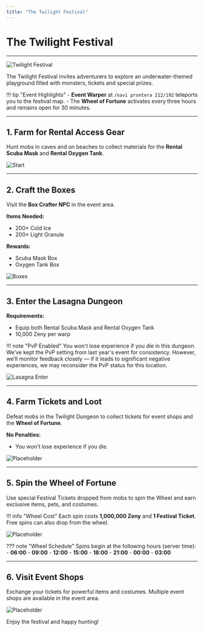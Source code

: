 ```yaml
---
title: "The Twilight Festival"
---
```


# The Twilight Festival

---

![Twilight Festival](img/twilight-cover@2x.webp)

The Twilight Festival invites adventurers to explore an underwater-themed playground filled with monsters, tickets and special prizes.

!!! tip "Event Highlights"
    - **Event Warper** at `/navi prontera 212/192` teleports you to the festival map.
    - The **Wheel of Fortune** activates every three hours and remains open for 30 minutes.


---

## 1. Farm for Rental Access Gear
Hunt mobs in caves and on beaches to collect materials for the **Rental Scuba Mask** and **Rental Oxygen Tank**.

![Start](img/twilight-fest-step0601@2x.webp)

---

## 2. Craft the Boxes
Visit the **Box Crafter NPC** in the event area.

**Items Needed:**
- 200× Cold Ice
- 200× Light Granule

**Rewards:**
- Scuba Mask Box
- Oxygen Tank Box

![Boxes](img/twilight-fest-step0502@2x.webp)

---

## 3. Enter the Lasagna Dungeon

**Requirements:**
- Equip both Rental Scuba Mask and Rental Oxygen Tank
- 10,000 Zeny per warp

!!! note "PvP Enabled"
    You won't lose experience if you die in this dungeon.  
    We’ve kept the PvP setting from last year's event for consistency. However, we’ll monitor feedback closely — if it leads to significant negative experiences, we may reconsider the PvP status for this location.


![Lasagna Enter](img/twilight-fest-step0403@2x.webp)

---

## 4. Farm Tickets and Loot
Defeat mobs in the Twilight Dungeon to collect tickets for event shops and the **Wheel of Fortune**.

**No Penalties:**
- You won't lose experience if you die.

![Placeholder](img/twilight-fest-step0304@2x.webp)

---

## 5. Spin the Wheel of Fortune
Use special Festival Tickets dropped from mobs to spin the Wheel and earn exclusive items, pets, and costumes.


!!! info "Wheel Cost"
    Each spin costs **1,000,000 Zeny** and **1 Festival Ticket**. Free spins can also drop from the wheel.

![Placeholder](img/twilight-fest-step0205@2x.webp)

??? note "Wheel Schedule"
    Spins begin at the following hours (server time):
    - **06:00**
    - **09:00**
    - **12:00**
    - **15:00**
    - **18:00**
    - **21:00**
    - **00:00**
    - **03:00**



---

## 6. Visit Event Shops
Exchange your tickets for powerful items and costumes. Multiple event shops are available in the event area.

![Placeholder](img/0626025-cashshop@2x.webp)

Enjoy the festival and happy hunting!

